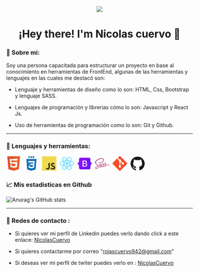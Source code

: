 <div id="Header" align="center">
   <img src="https://media.giphy.com/media/ZVik7pBtu9dNS/giphy.gif" width="200">
   <h1 align="center">¡Hey there! I'm Nicolas cuervo 🐉</h1>
</div>

###  🧑 Sobre mi:
   
Soy una persona capacitada para estructurar un proyecto en base al conocimiento en herramientas de FrontEnd, algunas de las herramientas y lenguajes en las cuales me destacó son:

- Lenguaje y herramientas de diseño como lo son: HTML, Css, Bootstrap y lenguaje SASS.

- Lenguajes de programación y librerías cómo lo son: Javascript y React Js.

- Uso de herramientas de programación como lo son: Git y Github.
   
---

<div align="left">
    <h3>🔨 Lenguajes y herramientas:</h3>
    <div>
        <img src="https://github.com/devicons/devicon/blob/master/icons/html5/html5-original.svg" title="HTML5" alt="HTML" width="40" height="40"/>&nbsp;
        <img src="https://github.com/devicons/devicon/blob/master/icons/css3/css3-plain-wordmark.svg"  title="CSS3" alt="CSS" width="40" height="40"/>&nbsp;
        <img src="https://github.com/devicons/devicon/blob/master/icons/javascript/javascript-original.svg" title="JavaScript" alt="JavaScript" width="40"           height="40"/>&nbsp;
        <img src="https://github.com/devicons/devicon/blob/master/icons/react/react-original.svg" title="JavaScript" alt="JavaScript" width="40"                     height="40"/>&nbsp;
        <img src="https://github.com/devicons/devicon/blob/master/icons/bootstrap/bootstrap-original.svg" title="JavaScript" alt="JavaScript" width="40"             height="40"/>&nbsp;
        <img src="https://github.com/devicons/devicon/blob/master/icons/sass/sass-original.svg" title="JavaScript" alt="JavaScript" width="40"                       height="40"/>&nbsp;
        <img src="https://github.com/devicons/devicon/blob/master/icons/git/git-original.svg" title="JavaScript" alt="JavaScript" width="40"                         height="40"/>&nbsp;
        <img src="https://github.com/devicons/devicon/blob/master/icons/github/github-original.svg" title="JavaScript" alt="JavaScript" width="40"                   height="40"/>&nbsp;
     </div>

</div>
   
### 📈 Mis estadisticas en Github
   
   ![Anurag's GitHub stats](https://github-readme-stats.vercel.app/api?username=NicolasEstebanCuervo&show_icons=true&theme=radical)
   
---
  
### 📱 Redes de contacto :

- Si quieres ver mi perfil de Linkedin puedes verlo dando click a este enlace: <a href="https://www.linkedin.com/in/nicolasestebancuervo/"     target="_blank">NicolasCuervo</a>

- Si quieres contactarme por correo  "rojascuervo942@gmail.com"
   
- Si deseas ver mi perfil de twiter puedes verlo en : <a href="https://twitter.com/EstebanCuervo_"                             target="_blank">NicolasCuervo</a>
